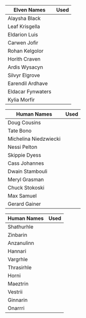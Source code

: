 

| Elven Names       | Used |
| ----------------- | ---- |
| Alaysha Black     |      |
| Leaf Krisgella    |      |
| Eldarion Luis     |      |
| Carwen Jofir      |      |
| Rohan Kelgolor    |      |
| Horith Craven     |      |
| Ardis Wysacyn     |      |
| Silvyr Elgrove    |      |
| Earendil Ardhave  |      |
| Eldacar Fynwaters |      |
|                  Kylia Morfir |      |

| Human Names           | Used |
| --------------------- | ---- |
| Doug Cousins          |      |
| Tate Bono             |      |
| Michelina Niedzwiecki |      |
| Nessi Pelton          |      |
| Skippie Dyess         |      |
| Cass Johannes         |      |
| Dwain Stambouli       |      |
| Meryl Grasman         |      |
| Chuck Stokoski        |      |
| Max Samuel            |      |
| Gerard Gainer         |      |

| Human Names | Used |
| ----------- | ---- |
| Shathurhle  |      |
| Zinbarin    |      |
| Anzanulinn  |      |
| Hannari     |      |
| Vargrhle    |      |
| Thrasirhle  |      |
| Horni       |      |
| Maeztrin    |      |
| Vestrii     |      |
| Ginnarin    |      |
| Onarrri     |      |
